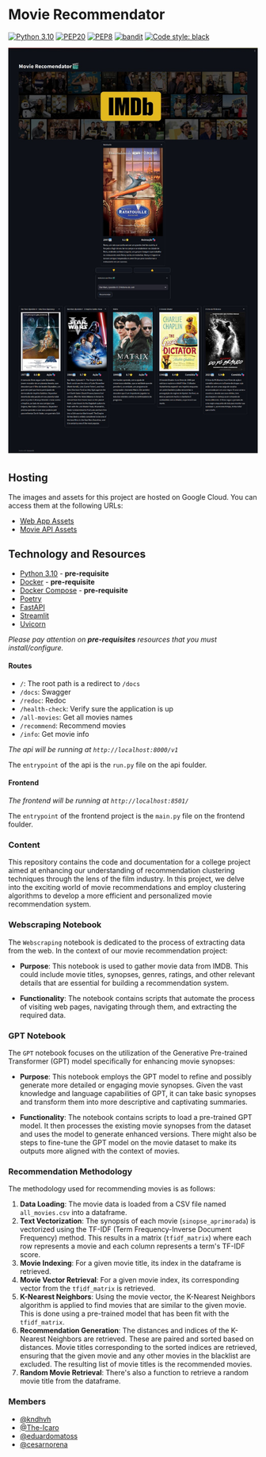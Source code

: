 # Movie Recommendator

[![Python 3.10](https://img.shields.io/badge/python-3.10-blue.svg)](https://www.python.org/downloads/release/python-31010/) 
[![PEP20](https://img.shields.io/badge/code%20style-pep20-red.svg)](https://www.python.org/dev/peps/pep-0020/) 
[![PEP8](https://img.shields.io/badge/code%20style-pep8-orange.svg)](https://www.python.org/dev/peps/pep-0008/) 
[![bandit](https://img.shields.io/badge/code%20style-bandit-green.svg)](https://github.com/PyCQA/bandit)
[![Code style: black](https://img.shields.io/badge/code%20style-black-000000.svg)](https://github.com/psf/black)


![](frontend/images/showcase.jpg)

## Hosting

The images and assets for this project are hosted on Google Cloud. You can access them at the following URLs:

- [Web App Assets](https://web-app-olylq7xdoa-rj.a.run.app)
- [Movie API Assets](https://movieapi-olylq7xdoa-rj.a.run.app)


## Technology and Resources

- [Python 3.10](https://www.python.org/downloads/release/python-31010/) - **pre-requisite**
- [Docker](https://www.docker.com/get-started) - **pre-requisite**
- [Docker Compose](https://docs.docker.com/compose/) - **pre-requisite**
- [Poetry](https://python-poetry.org/)
- [FastAPI](https://github.com/tiangolo/fastapi)
- [Streamlit](https://docs.streamlit.io/)
- [Uvicorn](https://github.com/encode/uvicorn)

*Please pay attention on **pre-requisites** resources that you must install/configure.*

#### Routes

- `/`: The root path is a redirect to `/docs`
- `/docs`: Swagger
- `/redoc`: Redoc
- `/health-check`: Verify sure the application is up
- `/all-movies`: Get all movies names
- `/recommend`: Recommend movies
- `/info`: Get movie info

*The api will be running at `http://localhost:8000/v1`*

The `entrypoint` of the api is the `run.py` file on the api foulder.

#### Frontend

*The frontend will be running at `http://localhost:8501/`*

The `entrypoint` of the frontend project is the `main.py` file on the frontend foulder.

### Content

This repository contains the code and documentation for a college project aimed at enhancing our understanding of recommendation clustering techniques through the lens of the film industry. In this project, we delve into the exciting world of movie recommendations and employ clustering algorithms to develop a more efficient and personalized movie recommendation system.


### Webscraping Notebook

The `Webscraping` notebook is dedicated to the process of extracting data from the web. In the context of our movie recommendation project:

- **Purpose**: This notebook is used to gather movie data from IMDB. This could include movie titles, synopses, genres, ratings, and other relevant details that are essential for building a recommendation system.

- **Functionality**: The notebook contains scripts that automate the process of visiting web pages, navigating through them, and extracting the required data.

### GPT Notebook

The `GPT` notebook focuses on the utilization of the Generative Pre-trained Transformer (GPT) model specifically for enhancing movie synopses:

- **Purpose**: This notebook employs the GPT model to refine and possibly generate more detailed or engaging movie synopses. Given the vast knowledge and language capabilities of GPT, it can take basic synopses and transform them into more descriptive and captivating summaries.

- **Functionality**: The notebook contains scripts to load a pre-trained GPT model. It then processes the existing movie synopses from the dataset and uses the model to generate enhanced versions. There might also be steps to fine-tune the GPT model on the movie dataset to make its outputs more aligned with the context of movies.



### Recommendation Methodology

The methodology used for recommending movies is as follows:

1. **Data Loading**: The movie data is loaded from a CSV file named `all_movies.csv` into a dataframe.
2. **Text Vectorization**: The synopsis of each movie (`sinopse_aprimorada`) is vectorized using the TF-IDF (Term Frequency-Inverse Document Frequency) method. This results in a matrix (`tfidf_matrix`) where each row represents a movie and each column represents a term's TF-IDF score.
3. **Movie Indexing**: For a given movie title, its index in the dataframe is retrieved.
4. **Movie Vector Retrieval**: For a given movie index, its corresponding vector from the `tfidf_matrix` is retrieved.
5. **K-Nearest Neighbors**: Using the movie vector, the K-Nearest Neighbors algorithm is applied to find movies that are similar to the given movie. This is done using a pre-trained model that has been fit with the `tfidf_matrix`.
6. **Recommendation Generation**: The distances and indices of the K-Nearest Neighbors are retrieved. These are paired and sorted based on distances. Movie titles corresponding to the sorted indices are retrieved, ensuring that the given movie and any other movies in the blacklist are excluded. The resulting list of movie titles is the recommended movies.
7. **Random Movie Retrieval**: There's also a function to retrieve a random movie title from the dataframe.




### Members

* [@kndhvh](https://github.com/KndHvH)
* [@The-Icaro](https://github.com/The-Icaro)
* [@eduardomatoss](https://github.com/eduardomatoss)
* [@cesarnorena](https://github.com/cesarnorena)

